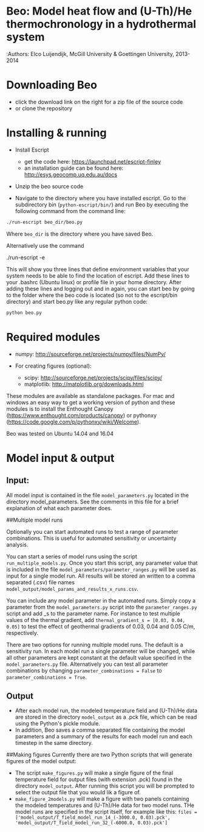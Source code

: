 # Beo: Model heat flow and (U-Th)/He thermochronology in a hydrothermal system




:Authors: Elco Luijendijk, McGill University & Goettingen University, 2013-2014
 

# Downloading Beo

* click the download link on the right for a zip file of the source code
* or clone the repository

# Installing & running 

* Install Escript

    - get the code here: https://launchpad.net/escript-finley
    - an installation guide can be found here: http://esys.geocomp.uq.edu.au/docs

* Unzip the beo source code  
* Navigate to the directory where you have installed escript. Go to the subdirectory bin (``python-escript/bin/``) and run Beo by executing the following command from the command line:
	
````bash
./run-escript beo_dir/beo.py
````	

Where ``beo_dir`` is the directory where you have saved Beo.

Alternatively use the command 

./run-escript -e

This will show you three lines that define environment variables that your system needs to be able to find the location of escript. Add these lines to your .bashrc (Ubuntu linux) or profile file in your home directory. After adding these lines and logging out and in again, you can start beo by going to the folder where the beo code is located (so not to the escript/bin directory) and start beo.py like any regular python code:

````bash
python beo.py
````


# Required modules

* numpy:  http://sourceforge.net/projects/numpy/files/NumPy/
* For creating figures (optional):

    - scipy: http://sourceforge.net/projects/scipy/files/scipy/
    - matplotlib: http://matplotlib.org/downloads.html

These modules are available as standalone packages. For mac and windows an easy way to get a working version of python and these modules is to install the Enthought Canopy (https://www.enthought.com/products/canopy) or pythonxy (https://code.google.com/p/pythonxy/wiki/Welcome).

Beo was tested on Ubuntu 14.04 and 16.04 


# Model input & output

## Input:

All model input is contained in the file ``model_parameters.py`` located in the directory model_parameters. See the comments in this file for a brief explanation of what each parameter does.


##Multiple model runs

Optionally you can start automated runs to test a range of parameter combinations. This is useful for automated sensitivity or uncertainty analysis. 

You can start a series of model runs using the script ``run_multiple_models.py``. Once you start this script, any parameter value that is included in the file ``model_parameters/parameter_ranges.py`` will be used as input for a single model run. All results will be stored an written to a comma separated (.csv) file names ``model_output/model_params_and_results_x_runs.csv``. 

You can include any model parameter in the automated runs. Simply copy a parameter from the ``model_parameters.py`` script into the ``parameter_ranges.py`` script and add _s to the parameter name. For instance to test multiple values of the thermal gradient, add `thermal_gradient_s = [0.03, 0.04, 0.05]` to test the effect of geothermal gradients of 0.03, 0.04 and 0.05 C/m, respectively.  

There are two options for running multiple model runs. The default is a sensitivity run. In each model run a single parameter will be changed, while all other parameters are kept constant at the default value specified in the ``model_parameters.py`` file. Alternatively you can test all parameter combinations by changing `parameter_combinations = False` to `parameter_combinations = True`. 


## Output

* After each model run, the modeled temperature field and (U-Th)/He data are stored in the directory ``model_output`` as a .pck file, which can be read using the Python's pickle module. 
* In addition, Beo saves a comma separated file containing the model parameters and a summary of the results for each model run and each timestep in the same directory.


##Making figures
Currently there are two Python scripts that will generate figures of the model output:

* The script ``make_figures.py`` will make a single figure of the final temperature field for output files (with extension .pck) found in the directory ``model_output``. After running this script you will be prompted to select the output file that you would lik a figure of.
* ``make_figure_2models.py`` will make a figure with two panels containing the modeled temperatures and (U-Th)/He data for two model runs. THe model runs are specified in the script itself, for example like this: ``files = ['model_output/T_field_model_run_14_(-3000.0, 0.03).pck', 'model_output/T_field_model_run_32_(-6000.0, 0.03).pck']``


